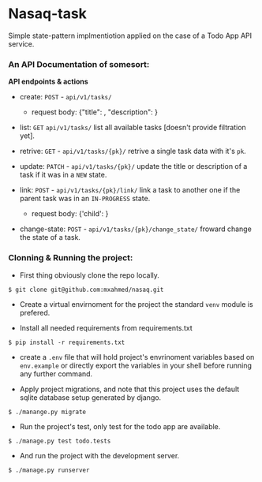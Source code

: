 # Nasaq-task

Simple state-pattern implmentiotion applied on the case of a Todo App API service.


### An API Documentation of somesort:

**API endpoints & actions**
- create: `POST` - `api/v1/tasks/`
  * request body: {"title": <task-title>, "description": <task-description>}

- list: `GET` `api/v1/tasks/` list all available tasks [doesn't provide filtration yet].

- retrive: `GET` - `api/v1/tasks/{pk}/` retrive a single task data with it's `pk`.

- update: `PATCH` - `api/v1/tasks/{pk}/` update the title or description of a task if it was in a `NEW` state.

- link: `POST` - `api/v1/tasks/{pk}/link/` link a task to another one if the parent task was in an `IN-PROGRESS` state.
  * request body: {'child': <child-task-id>}

- change-state: `POST` - `api/v1/tasks/{pk}/change_state/` froward change the state of a task.


### Clonning & Running the project:
- First thing obviously clone the repo locally.
```
$ git clone git@github.com:mxahmed/nasaq.git
```

- Create a virtual envirnoment for the project the standard `venv` module is prefered.

- Install all needed requirements from requirements.txt
```
$ pip install -r requirements.txt
```

- create a `.env` file that will hold project's envrinoment variables based on `env.example` or directly export the variables in your shell before running any further command.
 
- Apply project migrations, and note that this project uses the default sqlite database setup generated by django.
```
$ ./manange.py migrate
```

- Run the project's test, only test for the todo app are available.
```
$ ./manage.py test todo.tests
```

- And run the project with the development server.
```
$ ./manage.py runserver
```
